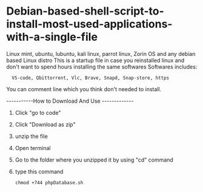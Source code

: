 # Debian-based-shell-script-to-install-most-used-applications-with-a-single-file
 Linux mint, ubuntu, lubuntu, kali linux, parrot linux, Zorin OS and any debian based Linux distro 
 This is a startup file in case you reinstalled linux and don't want to spend hours installing the same softwares
Softwares includes:

      VS-code, Qbittorrent, Vlc, Brave, Snapd, Snap-store, https

You can comment line which you think don't needed to install.

-----------How to Download And Use -------------

1) Click "go to code"

2) Click "Download as zip"

3) unzip the file

4) Open terminal

5) Go to the folder where you unzipped it by using "cd" command

6) type this command

	   chmod +744 phpDatabase.sh
